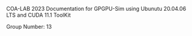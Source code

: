  COA-LAB 2023
 Documentation for GPGPU-Sim using Ubunutu 20.04.06 LTS and CUDA 11.1 ToolKit

 Group Number: 13
